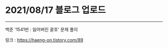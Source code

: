 # 2021/08/17 블로그 업로드
--------------------
백준 '1541번 : 잃어버린 괄호' 문제 풀이

링크 : https://haeng-on.tistory.com/89
